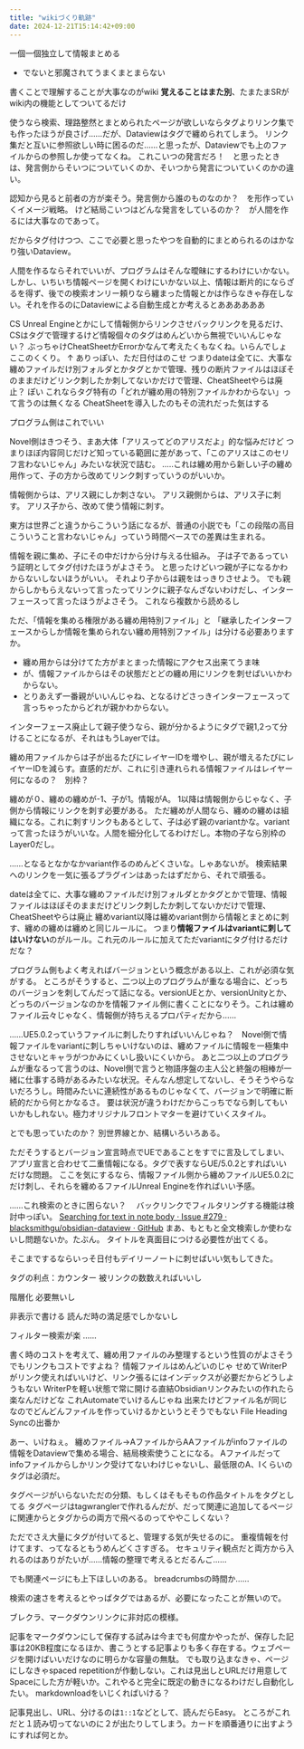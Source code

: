 ```yaml
---
title: "wikiづくり軌跡"
date: 2024-12-21T15:14:42+09:00
---
```

一個一個独立して情報まとめる
- でないと邪魔されてうまくまとまらない

書くことで理解することが大事なのがwiki
**覚えることはまた別**、たまたまSRがwiki内の機能としてついてるだけ

使うなら検索、理路整然とまとめられたページが欲しいならタグよりリンク集でも作ったほうが良さげ……だが、Dataviewはタグで纏められてしまう。
リンク集だと互いに参照欲しい時に困るのだ……と思ったが、Dataviewでも上のファイルからの参照しか使ってなくね。
これこいつの発言だろ！　と思ったときは、発言側からそいつについていくのか、そいつから発言についていくのかの違い。

認知から見ると前者の方が楽そう。発言側から誰のものなのか？　を形作っていくイメージ戦略。
けど結局こいつはどんな発言をしているのか？　が人間を作るには大事なのであって。

だからタグ付けつつ、ここで必要と思ったやつを自動的にまとめられるのはかなり強いDataview。

人間を作るならそれでいいが、プログラムはそんな曖昧にするわけにいかない。
しかし、いちいち情報ページを開くわけにいかない以上、情報は断片的にならざるを得ず、後での検索オンリー頼りなら纏まった情報とかは作らなきゃ存在しない。それを作るのにDataviewによる自動生成とか考えるとああああああ

CS Unreal Engineとかにして情報側からリンクさせバックリンクを見るだけ、CSはタグで管理するけど情報個々のタグはめんどいから無視でいいんじゃない？
ぶっちゃけCheatSheetかErrorかなんて考えたくもなくね。いらんでしょここのくくり。
↑
ありっぽい、ただ日付はのこせ
つまりdateは全てに、大事な纏めファイルだけ別フォルダとかタグとかで管理、残りの断片ファイルはほぼそのままだけどリンク刺したか刺してないかだけで管理、CheatSheetやらは廃止？
ぽい
これならタグ特有の「どれが纏め用の特別ファイルかわからない」って言うのは無くなる
CheatSheetを導入したのもその流れだった気はする

プログラム側はこれでいい


Novel側はきつそう、まあ大体「アリスってどのアリスだよ」的な悩みだけど
つまりほぼ内容同じだけど知っている範囲に差があって、「このアリスはこのセリフ言わないじゃん」みたいな状況で詰む。
..…これは纏め用から新しい子の纏め用作って、子の方から改めてリンク刺すっていうのがいいか。

情報側からは、アリス親にしか刺さない。
アリス親側からは、アリス子に刺す。
アリス子から、改めて使う情報に刺す。

東方は世界ごと違うからこういう話になるが、普通の小説でも「この段階の高目こういうこと言わないじゃん」っていう時間ベースでの差異は生まれる。

情報を親に集め、子にその中だけから分け与える仕組み。
子は子であるっていう証明としてタグ付けたほうがよさそう。
と思ったけどいつ親が子になるかわからないしないほうがいい。
それより子からは親をはっきりさせよう。
でも親からしかもらえないって言ったってリンクに親子なんざないわけだし、インターフェースって言ったほうがよさそう。
これなら複数から読めるし

ただ、「情報を集める権限がある纏め用特別ファイル」と
「継承したインターフェースからしか情報を集められない纏め用特別ファイル」は分ける必要ありますか。
- 纏め用からは分けてた方がまとまった情報にアクセス出来てうま味
- が、情報ファイルからはその状態だとどの纏め用にリンクを刺せばいいかわからない。
- とりあえず一番親がいいんじゃね、となるけどさっきインターフェースって言っちゃったからどれが親かわからない。

インターフェース廃止して親子使うなら、親が分かるようにタグで親1,2って分けることになるが、それはもうLayerでは。

纏め用ファイルからは子が出るたびにレイヤーIDを増やし、親が増えるたびにレイヤーIDを減らす。直感的だが、これに引き連れられる情報ファイルはレイヤー何になるの？　別枠？

纏めが０、纏めの纏めが-1、子が1。情報がA。
1以降は情報側からじゃなく、子側から情報にリンクを刺す必要がある。
ただ纏めが人間なら、纏めの纏めは組織になる。これに刺すリンクもあるとして、子は必ず親のvariantかな。variantって言ったほうがいいな。人間を細分化してるわけだし。本物の子なら別枠のLayer0だし。

……となるとなかなかvariant作るのめんどくさいな。しゃあないが。
検索結果へのリンクを一気に張るプラグインはあったはずだから、それで頑張る。

dateは全てに、大事な纏めファイルだけ別フォルダとかタグとかで管理、情報ファイルはほぼそのままだけどリンク刺したか刺してないかだけで管理、CheatSheetやらは廃止
纏めvariant以降は纏めvariant側から情報とまとめに刺す、纏めの纏めは纏めと同じルールに。
つまり**情報ファイルはvariantに刺してはいけない**のがルール。これ元のルールに加えてただvariantにタグ付けるだけだな？

プログラム側もよく考えればバージョンという概念がある以上、これが必須な気がする。
ところがそうすると、二つ以上のプログラムが重なる場合に、どっちのバージョンを刺してんだって話になる。versionUEとか、versionUnityとか、どっちのバージョンなのかを情報ファイル側に書くことになりそう。これは纏めファイル云々じゃなく、情報側が持ちえるプロパティだから……

……UE5.0.2っていうファイルに刺したりすればいいんじゃね？　Novel側で情報ファイルをvariantに刺しちゃいけないのは、纏めファイルに情報を一極集中させないとキャラがつかみにくいし扱いにくいから。
あと二つ以上のプログラムが重なるって言うのは、Novel側で言うと物語序盤の主人公と終盤の相棒が一緒に仕事する時があるみたいな状況。そんなん想定してないし、そうそうやらないだろうし。時間みたいに連続性があるものじゃなくて、バージョンで明確に断続的だから何とかなるさ。
要は状況が違うわけだからこっちでなら刺してもいいかもしれない。極力オリジナルフロントマターを避けていくスタイル。

とでも思っていたのか？
別世界線とか、結構いろいろある。

ただそうするとバージョン宣言時点でUEであることをすでに言及してしまい、アプリ宣言と合わせて二重情報になる。タグで表すならUE/5.0.2とすればいいだけな問題。
ここを気にするなら、情報ファイル側から纏めファイルUE5.0.2にだけ刺し、それらを纏めるファイルUnreal Engineを作ればいい予感。

……これ検索のときに困らない？　
バックリンクでフィルタリングする機能は検討中っぽい。
[Searching for text in note body · Issue #279 · blacksmithgu/obsidian-dataview · GitHub](https://github.com/blacksmithgu/obsidian-dataview/issues/279)
まあ、もともと全文検索しか使わないし問題ないか。たぶん。
タイトルを真面目につける必要性が出てくる。

そこまでするならいっそ日付もデイリーノートに刺せばいい気もしてきた。

タグの利点：カウンター
被リンクの数数えればいいし

階層化
必要無いし

非表示で書ける
読んだ時の満足感でしかないし

フィルター検索が楽
……

書く時のコストを考えて、纏め用ファイルのみ整理するという性質のがよさそう
でもリンクもコストですよね？
情報ファイルはめんどいのじゃ
せめてWriterPがリンク使えればいいけど、リンク張るにはインデックスが必要だからどうしようもない
WriterPを軽い状態で常に開ける直結Obsidianリンクみたいの作れたら楽なんだけどな
これAutomateでいけるんじゃね
出来たけどファイル名が同じなのでどんどんファイルを作っていけるかというとそうでもない
File Heading Syncの出番か

あー、いけねぇ。
纏めファイル→AファイルからAAファイルがinfoファイルの情報をDataviewで集める場合、結局検索使うことになる。
Aファイルだってinfoファイルからしかリンク受けてないわけじゃないし、最低限のA、Iくらいのタグは必須だ。


タグページがいらないただの分類、もしくはそもそもの作品タイトルをタグとしてる
タグページはtagwranglerで作れるんだが、だって関連に追加してるページに関連からとタグからの両方で飛べるのってややこしくない？

ただでさえ大量にタグが付いてると、管理する気が失せるのに。
重複情報を付けてます、ってなるともうめんどくさすぎる。
セキュリティ観点だと両方から入れるのはありがたいが……情報の整理で考えるとだるんご……

でも関連ページにも上下ほしいのある。
breadcrumbsの時間か……

検索の速さを考えるとやっぱタグではあるが、必要になったことが無いので。

ブレクラ、マークダウンリンクに非対応の模様。

記事をマークダウンにして保存する試みは今までも何度かやったが、保存した記事は20KB程度になるほか、書こうとする記事よりも多く存在する。ウェブページを開けばいいだけなのに明らかな容量の無駄。
でも取り込まなきゃ、ページにしなきゃspaced repetitionが作動しない。これは見出しとURLだけ用意してSpaceにした方が軽いか。これやると完全に既定の動きになるわけだし自動化したい。
markdownloadをいじくればいける？

記事見出し、URL、分けるのは`1::1`などとして、読んだらEasy。
ところがこれだと１読み切ってないのに２が出たりしてしまう。カードを順番通りに出すようにすれば何とか。
